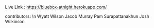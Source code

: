 Live Link : https://bluebox-atnight.herokuapp.com/


contributors:
\n Wyatt Wilson
Jacob Murray
Pam Surapattanakhun 
Josh Wilkinson 
